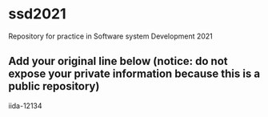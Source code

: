 # ssd2021
Repository for practice in Software system Development 2021
## Add your original line below (notice: do not expose your private information because this is a public repository)
iida-12134
